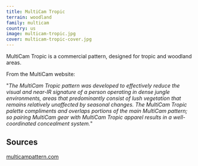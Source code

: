 ```yaml
---
title: MultiCam Tropic
terrain: woodland
family: multicam
country: us
image: multicam-tropic.jpg
cover: multicam-tropic-cover.jpg
---
```

MultiCam Tropic is a commercial pattern, designed for tropic and woodland areas.

From the MultiCam website:

"*The MultiCam Tropic pattern was developed to effectively reduce the visual and near-IR signature of a person operating in dense jungle environments, areas that predominantly consist of lush vegetation that remains relatively unaffected by seasonal changes. The MultiCam Tropic palette compliments and overlaps portions of the main MultiCam pattern; so pairing MultiCam gear with MultiCam Tropic apparel results in a well-coordinated concealment system.*"

Sources
-------
[multicampattern.com](http://multicampattern.com)
